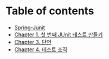# Table of contents

* [Spring-Junit](README.md)
* [Chapter 1. 첫 번째 JUnit 테스트 만들기](chapter1.-junit.md)
* [Chapter 3. 단언](chapter3.-junit.md)
* [Chapter 4. 테스트 조직](chapter4.-junit.md)

